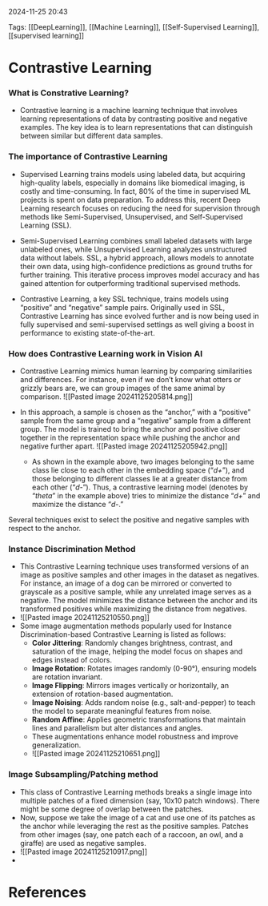 2024-11-25 20:43


Tags: [[DeepLearning]], [[Machine Learning]], [[Self-Supervised Learning]], [[supervised learning]]

# Contrastive Learning

### What is Constrative Learning?
- Contrastive learning is a machine learning technique that involves learning representations of data by contrasting positive and negative examples. The key idea is to learn representations that can distinguish between similar but different data samples.
### The importance of Contrastive Learning
- Supervised Learning trains models using labeled data, but acquiring high-quality labels, especially in domains like biomedical imaging, is costly and time-consuming. In fact, 80% of the time in supervised ML projects is spent on data preparation. To address this, recent Deep Learning research focuses on reducing the need for supervision through methods like Semi-Supervised, Unsupervised, and Self-Supervised Learning (SSL).

- Semi-Supervised Learning combines small labeled datasets with large unlabeled ones, while Unsupervised Learning analyzes unstructured data without labels. SSL, a hybrid approach, allows models to annotate their own data, using high-confidence predictions as ground truths for further training. This iterative process improves model accuracy and has gained attention for outperforming traditional supervised methods.

- Contrastive Learning, a key SSL technique, trains models using “positive” and “negative” sample pairs. Originally used in SSL, Contrastive Learning has since evolved further and is now being used in fully supervised and semi-supervised settings as well giving a boost in performance to existing state-of-the-art.
### How does Contrastive Learning work in Vision AI
- Contrastive Learning mimics human learning by comparing similarities and differences. For instance, even if we don’t know what otters or grizzly bears are, we can group images of the same animal by comparison.
	![[Pasted image 20241125205814.png]]

- In this approach, a sample is chosen as the “anchor,” with a “positive” sample from the same group and a “negative” sample from a different group. The model is trained to bring the anchor and positive closer together in the representation space while pushing the anchor and negative further apart.
	![[Pasted image 20241125205942.png]]

	- As shown in the example above, two images belonging to the same class lie close to each other in the embedding space (“_d+_”), and those belonging to different classes lie at a greater distance from each other (“_d-_”). Thus, a contrastive learning model (denotes by “_theta_” in the example above) tries to minimize the distance “_d+_” and maximize the distance “_d-_.”

Several techniques exist to select the positive and negative samples with respect to the anchor.

### Instance Discrimination Method
- This Contrastive Learning technique uses transformed versions of an image as positive samples and other images in the dataset as negatives. For instance, an image of a dog can be mirrored or converted to grayscale as a positive sample, while any unrelated image serves as a negative. The model minimizes the distance between the anchor and its transformed positives while maximizing the distance from negatives.
-  ![[Pasted image 20241125210550.png]]
- Some image augmentation methods popularly used for Instance Discrimination-based Contrastive Learning is listed as follows:
	-  **Color Jittering**: Randomly changes brightness, contrast, and saturation of the image, helping the model focus on shapes and edges instead of colors.
	- **Image Rotation**: Rotates images randomly (0-90°), ensuring models are rotation invariant.
	- **Image Flipping**: Mirrors images vertically or horizontally, an extension of rotation-based augmentation.
	- **Image Noising**: Adds random noise (e.g., salt-and-pepper) to teach the model to separate meaningful features from noise.
	- **Random Affine**: Applies geometric transformations that maintain lines and parallelism but alter distances and angles.
	- These augmentations enhance model robustness and improve generalization.
	- ![[Pasted image 20241125210651.png]]

### Image Subsampling/Patching method
- This class of Contrastive Learning methods breaks a single image into multiple patches of a fixed dimension (say, 10x10 patch windows). There might be some degree of overlap between the patches.
- Now, suppose we take the image of a cat and use one of its patches as the anchor while leveraging the rest as the positive samples. Patches from other images (say, one patch each of a raccoon, an owl, and a giraffe) are used as negative samples.
- ![[Pasted image 20241125210917.png]]
- 
# References
